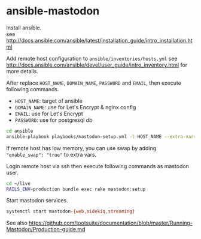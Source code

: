 # ansible-mastodon

Install ansible.  
see http://docs.ansible.com/ansible/latest/installation_guide/intro_installation.html


Add remote host configuration to `ansible/inventories/hosts.yml`
see http://docs.ansible.com/ansible/devel/user_guide/intro_inventory.html for more details.

After replace `HOST_NAME`, `DOMAIN_NAME`, `PASSWORD` and `EMAIL`, then execute following commands.

* `HOST_NAME`: target of ansible
* `DOMAIN_NAME`: use for Let's Encrypt & nginx config
* `EMAIL`: use for Let's Encrypt
* `PASSWORD`: use for postgresql db
   
```sh
cd ansible
ansible-playbook playbooks/mastodon-setup.yml -l HOST_NAME --extra-vars '{ "domain_name":"DOMAIN_NAME", "postgresql_user_password": "PASSWORD", "email": "EMAIL" }'
```

If remote host has low memory, you can use swap by adding `"enable_swap": "true"` to extra vars.


Login remote host via ssh then execute following commands as mastodon user.

```sh
cd ~/live
RAILS_ENV=production bundle exec rake mastodon:setup
```

Start mastodon services.

```sh
systemctl start mastodon-{web,sidekiq,streaming}
```

See also https://github.com/tootsuite/documentation/blob/master/Running-Mastodon/Production-guide.md
